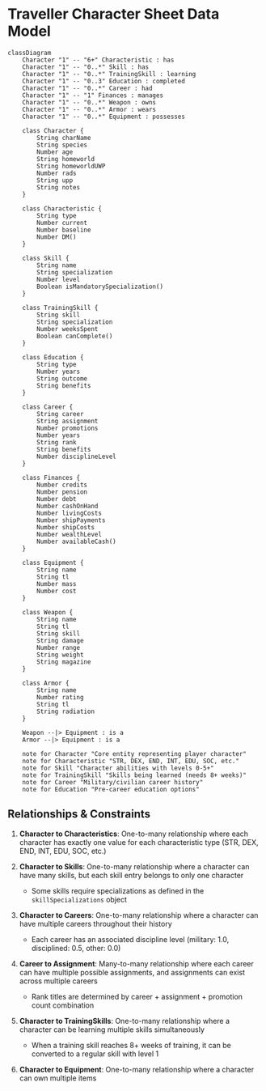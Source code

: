 # Traveller Character Sheet Data Model

```mermaid
classDiagram
    Character "1" -- "6+" Characteristic : has
    Character "1" -- "0..*" Skill : has
    Character "1" -- "0..*" TrainingSkill : learning
    Character "1" -- "0..3" Education : completed
    Character "1" -- "0..*" Career : had
    Character "1" -- "1" Finances : manages
    Character "1" -- "0..*" Weapon : owns
    Character "1" -- "0..*" Armor : wears
    Character "1" -- "0..*" Equipment : possesses
    
    class Character {
        String charName
        String species
        Number age
        String homeworld
        String homeworldUWP
        Number rads
        String upp
        String notes
    }
    
    class Characteristic {
        String type
        Number current
        Number baseline
        Number DM()
    }
    
    class Skill {
        String name
        String specialization
        Number level
        Boolean isMandatorySpecialization()
    }
    
    class TrainingSkill {
        String skill
        String specialization
        Number weeksSpent
        Boolean canComplete()
    }
    
    class Education {
        String type
        Number years
        String outcome
        String benefits
    }
    
    class Career {
        String career
        String assignment
        Number promotions
        Number years
        String rank
        String benefits
        Number disciplineLevel
    }
    
    class Finances {
        Number credits
        Number pension
        Number debt
        Number cashOnHand
        Number livingCosts
        Number shipPayments
        Number shipCosts
        Number wealthLevel
        Number availableCash()
    }
    
    class Equipment {
        String name
        String tl
        Number mass
        Number cost
    }
    
    class Weapon {
        String name
        String tl
        String skill
        String damage
        Number range
        String weight
        String magazine
    }
    
    class Armor {
        String name
        Number rating
        String tl
        String radiation
    }
    
    Weapon --|> Equipment : is a
    Armor --|> Equipment : is a
    
    note for Character "Core entity representing player character"
    note for Characteristic "STR, DEX, END, INT, EDU, SOC, etc."
    note for Skill "Character abilities with levels 0-5+"
    note for TrainingSkill "Skills being learned (needs 8+ weeks)"
    note for Career "Military/civilian career history"
    note for Education "Pre-career education options"
```

## Relationships & Constraints

1. **Character to Characteristics**: One-to-many relationship where each character has exactly one value for each characteristic type (STR, DEX, END, INT, EDU, SOC, etc.)

2. **Character to Skills**: One-to-many relationship where a character can have many skills, but each skill entry belongs to only one character
   - Some skills require specializations as defined in the `skillSpecializations` object

3. **Character to Careers**: One-to-many relationship where a character can have multiple careers throughout their history
   - Each career has an associated discipline level (military: 1.0, disciplined: 0.5, other: 0.0)

4. **Career to Assignment**: Many-to-many relationship where each career can have multiple possible assignments, and assignments can exist across multiple careers
   - Rank titles are determined by career + assignment + promotion count combination

5. **Character to TrainingSkills**: One-to-many relationship where a character can be learning multiple skills simultaneously
   - When a training skill reaches 8+ weeks of training, it can be converted to a regular skill with level 1

6. **Character to Equipment**: One-to-many relationship where a character can own multiple items
